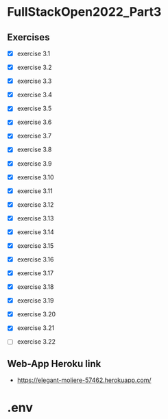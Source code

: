 # FullStackOpen2022_Part3
## Exercises
- [x] exercise 3.1
- [x] exercise 3.2
- [x] exercise 3.3
- [x] exercise 3.4
- [x] exercise 3.5
- [x] exercise 3.6
- [x] exercise 3.7
- [x] exercise 3.8
- [x] exercise 3.9
- [x] exercise 3.10
- [x] exercise 3.11
- [x] exercise 3.12
- [x] exercise 3.13
- [x] exercise 3.14
- [x] exercise 3.15
- [x] exercise 3.16
- [x] exercise 3.17
- [x] exercise 3.18
- [x] exercise 3.19
- [x] exercise 3.20
- [x] exercise 3.21
- [ ] exercise 3.22


## Web-App Heroku link
- https://elegant-moliere-57462.herokuapp.com/
# .env